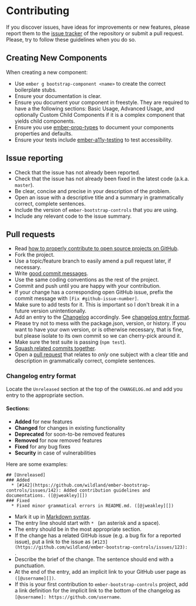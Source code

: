 # Contributing

If you discover issues, have ideas for improvements or new features,
please report them to the [issue tracker][1] of the repository or
submit a pull request. Please, try to follow these guidelines when you
do so.

## Creating New Components
When creating a new component:
* Use `ember g bootstrap-component <name>` to create the correct boilerplate stubs.
* Ensure your documentation is clear.
* Ensure you document your component in freestyle. They are required to have a the following sections: Basic Usage, Advanced Usage, and optionally Custom Child Components if it is a complex component that yields child components.
* Ensure you use [ember-prop-types][7] to document your components properties and defaults.
* Ensure your tests include [ember-a11y-testing][8] to test accessibility.

## Issue reporting

* Check that the issue has not already been reported.
* Check that the issue has not already been fixed in the latest code
  (a.k.a. `master`).
* Be clear, concise and precise in your description of the problem.
* Open an issue with a descriptive title and a summary in grammatically correct,
  complete sentences.
* Include the version of `ember-bootstrap-controls` that you are using.
* Include any relevant code to the issue summary.

## Pull requests

* Read [how to properly contribute to open source projects on GitHub][2].
* Fork the project.
* Use a topic/feature branch to easily amend a pull request later, if necessary.
* Write [good commit messages][3].
* Use the same coding conventions as the rest of the project.
* Commit and push until you are happy with your contribution.
* If your change has a corresponding open GitHub issue, prefix the commit message with `[Fix #github-issue-number]`.
* Make sure to add tests for it. This is important so I don't break it
  in a future version unintentionally.
* Add an entry to the [Changelog](CHANGELOG.md) accordingly. See [changelog entry format](#changelog-entry-format).
* Please try not to mess with the package.json, version, or history. If
  you want to have your own version, or is otherwise necessary, that
  is fine, but please isolate to its own commit so we can cherry-pick
  around it.
* Make sure the test suite is passing (`npm test`).
* [Squash related commits together][5].
* Open a [pull request][4] that relates to *only* one subject with a clear title
  and description in grammatically correct, complete sentences.

### Changelog entry format

Locate the `Unreleased` section at the top of the `CHANGELOG.md` and add you entry to the appropriate section.
#### Sections:
- **Added** for new features
- **Changed** for changes in existing functionality
- **Deprecated** for soon-to-be removed features
- **Removed** for now removed features
- **Fixed** for any bug fixes
- **Security** in case of vulnerabilities

Here are some examples:
```
## [Unreleased]
### Added
  * [#142](https://github.com/wildland/ember-bootstrap-controls/issues/142): Added contribution guidelines and documentations. ([@jweakley][])
### Fixed
  * Fixed minor grammatical errors in README.md. ([@jweakley][])
```

* Mark it up in [Markdown syntax][6].
* The entry line should start with `* ` (an asterisk and a space).
* The entry should be in the most appropriate section.
* If the change has a related GitHub issue (e.g. a bug fix for a reported issue), put a link to the issue as `[#123](https://github.com/wildland/ember-bootstrap-controls/issues/123): `.
* Describe the brief of the change. The sentence should end with a punctuation.
* At the end of the entry, add an implicit link to your GitHub user page as `([@username][])`.
* If this is your first contribution to `ember-bootstrap-controls` project, add a link definition for the implicit link to the bottom of the changelog as `[@username]: https://github.com/username`.

[1]: https://github.com/wildland/ember-bootstrap-controls/issues
[2]: http://gun.io/blog/how-to-github-fork-branch-and-pull-request
[3]: http://tbaggery.com/2008/04/19/a-note-about-git-commit-messages.html
[4]: https://help.github.com/articles/using-pull-requests
[5]: http://gitready.com/advanced/2009/02/10/squashing-commits-with-rebase.html
[6]: http://daringfireball.net/projects/markdown/syntax
[7]: https://github.com/ciena-blueplanet/ember-prop-types
[8]: https://github.com/ember-a11y/ember-a11y-testing
